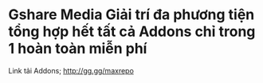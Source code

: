 # Gshare Media Giải trí đa phương tiện tổng hợp hết tất cả Addons chỉ trong 1 hoàn toàn miễn phí 
Link tải Addons;
http://gg.gg/maxrepo

